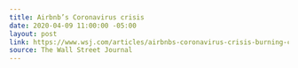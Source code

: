 ```yaml
---
title: Airbnb’s Coronavirus crisis
date: 2020-04-09 11:00:00 -05:00
layout: post
link: https://www.wsj.com/articles/airbnbs-coronavirus-crisis-burning-cash-angry-hosts-and-an-uncertain-future-11586365860
source: The Wall Street Journal
---
```


